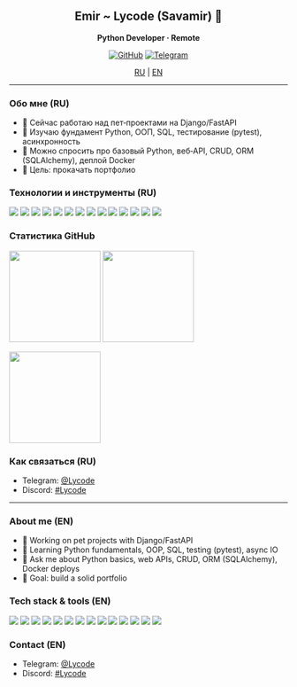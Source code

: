 <!-- Баннер (опционально). Замените ссылку на свою картинку или удалите блок.
<p align="center">
  <img src="https://images.unsplash.com/photo-1498050108023-c5249f4df085?w=1200&q=80&auto=format&fit=crop" alt="banner"/>
</p>
-->

<h2 align="center">Emir ~ Lycode (Savamir) 👋</h2>
<p align="center"><b>Python Developer · Remote</b></p>

<p align="center">
  <a href="https://github.com/savamir"><img src="https://img.shields.io/badge/GitHub-@savamir-181717?logo=github" alt="GitHub"/></a>
  <a href="https://t.me/Lycode"><img src="https://img.shields.io/badge/Telegram-@Lycode-26A5E4?logo=telegram&logoColor=white" alt="Telegram"/></a>
</p>

<p align="center">
  <a href="#ru">RU</a> | <a href="#en">EN</a>
</p>

---

<a id="ru"></a>

### Обо мне (RU)

- 🔭 Сейчас работаю над пет‑проектами на Django/FastAPI
- 🌱 Изучаю фундамент Python, ООП, SQL, тестирование (pytest), асинхронность
- 💬 Можно спросить про базовый Python, веб‑API, CRUD, ORM (SQLAlchemy), деплой Docker
- 🎯 Цель: прокачать портфолио

### Технологии и инструменты (RU)

<p>
  <img src="https://img.shields.io/badge/Python-3776AB?logo=python&logoColor=white"/>
  <img src="https://img.shields.io/badge/Django-092E20?logo=django&logoColor=white"/>
  <img src="https://img.shields.io/badge/FastAPI-009688?logo=fastapi&logoColor=white"/>
  <img src="https://img.shields.io/badge/Flask-000000?logo=flask&logoColor=white"/>
  <img src="https://img.shields.io/badge/Pydantic-E92063?logo=pydantic&logoColor=white"/>
  <img src="https://img.shields.io/badge/SQLAlchemy-D71F00?logo=python&logoColor=white"/>
  <img src="https://img.shields.io/badge/PostgreSQL-4169E1?logo=postgresql&logoColor=white"/>
  <img src="https://img.shields.io/badge/SQLite-003B57?logo=sqlite&logoColor=white"/>
  <img src="https://img.shields.io/badge/Redis-DC382D?logo=redis&logoColor=white"/>
  <img src="https://img.shields.io/badge/Pytest-0A9EDC?logo=pytest&logoColor=white"/>
  <img src="https://img.shields.io/badge/Poetry-60A5FA?logo=poetry&logoColor=white"/>
  <img src="https://img.shields.io/badge/Docker-2496ED?logo=docker&logoColor=white"/>
  <img src="https://img.shields.io/badge/Git-F05032?logo=git&logoColor=white"/>
  <img src="https://img.shields.io/badge/GitHub_Actions-2088FF?logo=github-actions&logoColor=white"/>
</p>


### Статистика GitHub

<p>
  <img src="https://github-readme-stats.vercel.app/api?username=savamir&show_icons=true&theme=transparent" height="165"/>
  <img src="https://github-readme-stats.vercel.app/api/top-langs/?username=savamir&layout=compact&langs_count=8&theme=transparent" height="165"/>
</p>

<p>
  <img src="https://streak-stats.demolab.com?user=savamir&theme=transparent" height="165"/>
</p>

### Как связаться (RU)

- Telegram: [@Lycode](https://t.me/Lycode)
- Discord: [#Lycode](https://discordapp.com/users/lycode)

---

### About me (EN)

- 🔭 Working on pet projects with Django/FastAPI
- 🌱 Learning Python fundamentals, OOP, SQL, testing (pytest), async IO
- 💬 Ask me about Python basics, web APIs, CRUD, ORM (SQLAlchemy), Docker deploys
- 🎯 Goal: build a solid portfolio

### Tech stack & tools (EN)

<p>
  <img src="https://img.shields.io/badge/Python-3776AB?logo=python&logoColor=white"/>
  <img src="https://img.shields.io/badge/Django-092E20?logo=django&logoColor=white"/>
  <img src="https://img.shields.io/badge/FastAPI-009688?logo=fastapi&logoColor=white"/>
  <img src="https://img.shields.io/badge/Flask-000000?logo=flask&logoColor=white"/>
  <img src="https://img.shields.io/badge/Pydantic-E92063?logo=pydantic&logoColor=white"/>
  <img src="https://img.shields.io/badge/SQLAlchemy-D71F00?logo=python&logoColor=white"/>
  <img src="https://img.shields.io/badge/PostgreSQL-4169E1?logo=postgresql&logoColor=white"/>
  <img src="https://img.shields.io/badge/SQLite-003B57?logo=sqlite&logoColor=white"/>
  <img src="https://img.shields.io/badge/Redis-DC382D?logo=redis&logoColor=white"/>
  <img src="https://img.shields.io/badge/Pytest-0A9EDC?logo=pytest&logoColor=white"/>
  <img src="https://img.shields.io/badge/Poetry-60A5FA?logo=poetry&logoColor=white"/>
  <img src="https://img.shields.io/badge/Docker-2496ED?logo=docker&logoColor=white"/>
  <img src="https://img.shields.io/badge/Git-F05032?logo=git&logoColor=white"/>
  <img src="https://img.shields.io/badge/GitHub_Actions-2088FF?logo=github-actions&logoColor=white"/>
</p>

### Contact (EN)

- Telegram: [@Lycode](https://t.me/Lycode)
- Discord: [#Lycode](https://discordapp.com/users/lycode)

